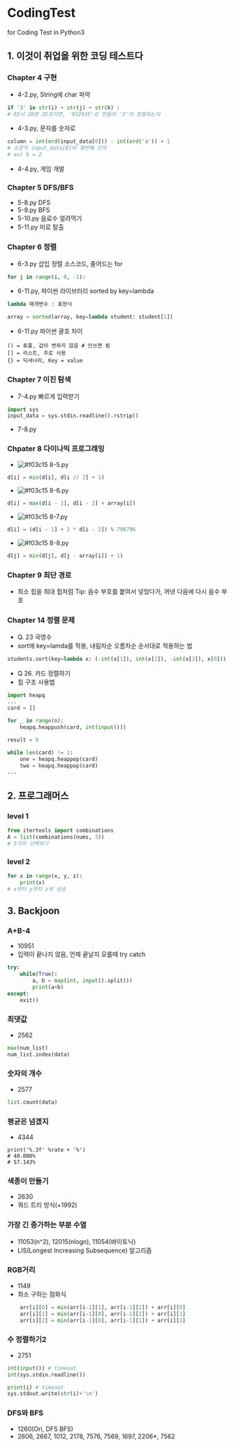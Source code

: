 # CodingTest
for Coding Test in Python3

## 1. 이것이 취업을 위한 코딩 테스트다

### Chapter 4 구현
- 4-2.py, String에 char 파악
``` python
if '3' in str(i) + str(j) + str(k) :
# 03시 20분 35초이면, '032035'로 만들어 '3'이 포함되는지
```

- 4-3.py, 문자를 숫자로
``` python 
column = int(ord(input_data[0])) - int(ord('a')) + 1
# 소문자 input_data[0]이 몇번째 인지
# ex) b = 2
```

- 4-4.py, 게임 개발

### Chapter 5 DFS/BFS
- 5-8.py DFS
- 5-9.py BFS
- 5-10.py 음료수 얼려먹기
- 5-11.py 미로 탈출

### Chapter 6 정렬
- 6-3.py 삽입 정렬 소스코드, 줄어드는 for
```python
for j in range(i, 0, -1):
```
- 6-11.py, 파이썬 라이브러리 sorted by key=lambda
```python
lambda 매개변수 : 표현식
```
```python 
array = sorted(array, key=lambda student: student[1])
```
- 6-11.py 파이썬 괄호 차이
```
() = 튜플, 값이 변하지 않음 # 안쓰면 됨
[] = 리스트, 주로 사용
{} = 딕셔너리, Key = value
```

### Chapter 7 이진 탐색
- 7-4.py 빠르게 입력받기
```python
import sys
input_data = sys.stdin.readline().rstrip()
```

- 7-8.py 

### Chpater 8 다이나믹 프로그래밍
- ![#f03c15](https://via.placeholder.com/15/f03c15/000000?text=+) 8-5.py
```python
d[i] = min(d[i], d[i // 2] + 1)
```
- ![#f03c15](https://via.placeholder.com/15/f03c15/000000?text=+) 8-6.py
```python
d[i] = max(d[i - 1], d[i - 2] + array[i])
```
- ![#f03c15](https://via.placeholder.com/15/f03c15/000000?text=+) 8-7.py
```python
d[i] = (d[i - 1] + 2 * d[i - 2]) % 796796
```
- ![#f03c15](https://via.placeholder.com/15/f03c15/000000?text=+) 8-8.py
```python
d[j] = min(d[j], d[j - array[i]] + 1)
```

### Chapter 9 최단 경로
- 최소 힙을 최대 힙처럼 Tip: 음수 부호를 붙여서 넣었다가, 꺼낸 다음에 다시 음수 부호


### Chapter 14 정렬 문제
- Q. 23 국영수
- sort에 key=lamda를 적용, 내림차순 오름차순 순서대로 적용하는 법
```python
students.sort(key=lambda x: (-int(x[1]), int(x[2]), -int(x[3]), x[0]))
```

- Q 26. 카드 정렬하기
- 힙 구조 사용법
```python
import heapq
...
card = []

for _ in range(n):
    heapq.heappush(card, int(input()))

result = 0

while len(card) != 1:
    one = heapq.heappop(card)
    two = heapq.heappop(card)
...
```

## 2. 프로그래머스

### level 1
``` python
from itertools import combinations
A = list(combinations(nums, 3))
# 3가지 선택하기
```

### level 2
```python
for x in range(x, y, z):
    print(x)
# x부터 y까지 z씩 상승
```
     


## 3. Backjoon

### A+B-4
 - 10951
 - 입력이 끝나지 않음, 언제 끝날지 모를때 try catch
```python
try:
    while(True):
        a, b = map(int, input().split())
        print(a+b)
except:
    exit()
```

### 최댓값
- 2562
```python
max(num_list)
num_list.index(data)
```

### 숫자의 개수
- 2577
```python
list.count(data)
```

### 평균은 넘겠지
 - 4344
```pythonn = int(input())
print('%.3f' %rate + '%')
# 40.000%
# 57.143%
```

### 색종이 만들기
 - 2630
 - 쿼드 트리 방식(+1992)

### 가장 긴 증가하는 부분 수열
 - 11053(n^2), 12015(nlogn), 11054(바이토닉)
 - LIS(Longest Increasing Subsequence) 알고리즘
 
### RGB거리
 - 1149
 - 최소 구하는 점화식

```python
    arr[i][0] = min(arr[i-1][1], arr[i-1][2]) + arr[i][0]
    arr[i][1] = min(arr[i-1][0], arr[i-1][2]) + arr[i][1]
    arr[i][2] = min(arr[i-1][0], arr[i-1][1]) + arr[i][2]
```

### 수 정렬하기2
 - 2751
```python
int(input()) # timeout
int(sys.stdin.readline())

print(i) # timeout
sys.stdout.write(str(i)+'\n')
```

### DFS와 BFS
 - 1260(Ori, DFS BFS)
 - 2606, 2667, 1012, 2178, 7576, 7569, 1697, 2206*, 7562 





